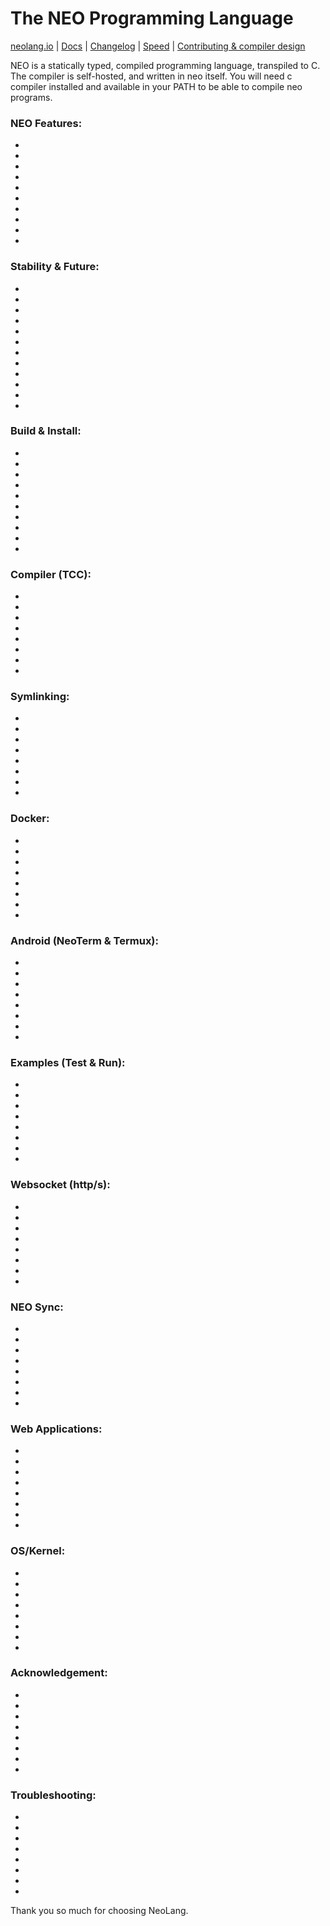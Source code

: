 <h1>The NEO Programming Language</h1>

[neolang.io](https://neolang.io) | [Docs](https://github.com/neolang/neo/blob/master/doc/docs.md) | [Changelog](https://github.com/neolang/neo/blob/master/CHANGELOG.md) | [Speed](https://speed.neolang.io/) | [Contributing & compiler design](https://github.com/neolang/neo/blob/master/CONTRIBUTING.md)

NEO is a statically typed, compiled programming language, transpiled to C. The compiler is self-hosted, and written in neo itself. You will need c compiler installed and available in your PATH to be able to compile neo programs.

### NEO Features:
*
*
*
*
*
*
*
*
*
*

### Stability & Future:
*
*
*
*
*
*
*
*
*
*
*
*

### Build & Install:
*
*
*
*
*
*
*
*
*
*

### Compiler (TCC):
*
*
*
*
*
*
*
*

### Symlinking:
*
*
*
*
*
*
*
*

### Docker:
*
*
*
*
*
*
*
*

### Android (NeoTerm & Termux):
*
*
*
*
*
*
*
*

### Examples (Test & Run):
*
*
*
*
*
*
*
*

### Websocket (http/s):
*
*
*
*
*
*
*
*

### NEO Sync:
*
*
*
*
*
*
*
*

### Web Applications:
*
*
*
*
*
*
*
*

### OS/Kernel:
*
*
*
*
*
*
*
*

### Acknowledgement:
*
*
*
*
*
*
*
*

### Troubleshooting:
*
*
*
*
*
*
*
*

Thank you so much for choosing NeoLang.
